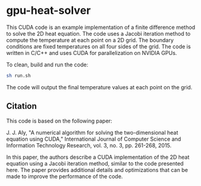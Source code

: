 # gpu-heat-solver

This CUDA code is an example implementation of a finite difference method to solve the 2D heat equation. The code uses a Jacobi iteration method to compute the temperature at each point on a 2D grid. The boundary conditions are fixed temperatures on all four sides of the grid. The code is written in C/C++ and uses CUDA for parallelization on NVIDIA GPUs.

To clean, build and run the code:

```bash
sh run.sh 
```


The code will output the final temperature values at each point on the grid.

## Citation
This code is based on the following paper:

J. J. Aly, "A numerical algorithm for solving the two-dimensional heat equation using CUDA," International Journal of Computer Science and Information Technology Research, vol. 3, no. 3, pp. 261-268, 2015.

In this paper, the authors describe a CUDA implementation of the 2D heat equation using a Jacobi iteration method, similar to the code presented here. The paper provides additional details and optimizations that can be made to improve the performance of the code.